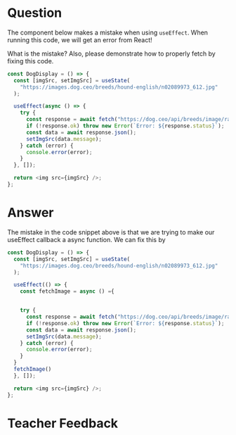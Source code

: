 # Question

The component below makes a mistake when using `useEffect`. When running this code, we will get an error from React!

What is the mistake? Also, please demonstrate how to properly fetch by fixing this code.

```js
const DogDisplay = () => {
  const [imgSrc, setImgSrc] = useState(
    "https://images.dog.ceo/breeds/hound-english/n02089973_612.jpg"
  );

  useEffect(async () => {
    try {
      const response = await fetch("https://dog.ceo/api/breeds/image/random");
      if (!response.ok) throw new Error(`Error: ${response.status}`);
      const data = await response.json();
      setImgSrc(data.message);
    } catch (error) {
      console.error(error);
    }
  }, []);

  return <img src={imgSrc} />;
};
```

# Answer

The mistake in the code snippet above is that we are trying to make our useEffect callback a async function. We can fix this by

```js
const DogDisplay = () => {
  const [imgSrc, setImgSrc] = useState(
    "https://images.dog.ceo/breeds/hound-english/n02089973_612.jpg"
  );

  useEffect(() => {
    const fetchImage = async () ={


    try {
      const response = await fetch("https://dog.ceo/api/breeds/image/random");
      if (!response.ok) throw new Error(`Error: ${response.status}`);
      const data = await response.json();
      setImgSrc(data.message);
    } catch (error) {
      console.error(error);
    }
  }
  fetchImage()
  }, []);

  return <img src={imgSrc} />;
};

```

# Teacher Feedback
